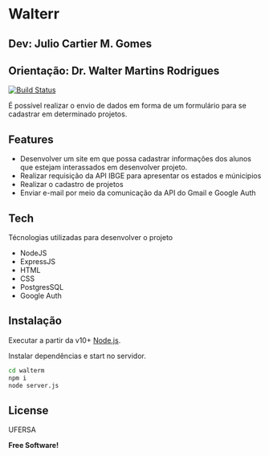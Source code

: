 # Walterr
## Dev: Julio Cartier M. Gomes
## Orientação: Dr. Walter Martins Rodrigues


[![Build Status](https://travis-ci.org/joemccann/dillinger.svg?branch=master)](https://travis-ci.org/joemccann/dillinger)

É possível realizar o envio de dados em forma de um formulário para se cadastrar em determinado projetos.

## Features

- Desenvolver um site em que possa cadastrar informações dos alunos que estejam interassados em desenvolver projeto.
- Realizar requisição da API IBGE para apresentar os estados e múnicipios
- Realizar o cadastro de projetos
- Enviar e-mail por meio da comunicação da API do Gmail e Google Auth


## Tech

Técnologias utilizadas para desenvolver o projeto
- NodeJS 
- ExpressJS
- HTML
- CSS
- PostgresSQL
- Google Auth


## Instalação

Executar a partir da v10+ [Node.js](https://nodejs.org/).

Instalar dependências e start no servidor.

```sh
cd walterm
npm i
node server.js
```


## License

UFERSA

**Free Software!**

[//]: # (These are reference links used in the body of this note and get stripped out when the markdown processor does its job. There is no need to format nicely because it shouldn't be seen. Thanks SO - http://stackoverflow.com/questions/4823468/store-comments-in-markdown-syntax)

   [dill]: <https://github.com/joemccann/dillinger>
   [git-repo-url]: <https://github.com/joemccann/dillinger.git>
   [john gruber]: <http://daringfireball.net>
   [df1]: <http://daringfireball.net/projects/markdown/>
   [markdown-it]: <https://github.com/markdown-it/markdown-it>
   [Ace Editor]: <http://ace.ajax.org>
   [node.js]: <http://nodejs.org>
   [Twitter Bootstrap]: <http://twitter.github.com/bootstrap/>
   [jQuery]: <http://jquery.com>
   [@tjholowaychuk]: <http://twitter.com/tjholowaychuk>
   [express]: <http://expressjs.com>
   [AngularJS]: <http://angularjs.org>
   [Gulp]: <http://gulpjs.com>

   [PlDb]: <https://github.com/joemccann/dillinger/tree/master/plugins/dropbox/README.md>
   [PlGh]: <https://github.com/joemccann/dillinger/tree/master/plugins/github/README.md>
   [PlGd]: <https://github.com/joemccann/dillinger/tree/master/plugins/googledrive/README.md>
   [PlOd]: <https://github.com/joemccann/dillinger/tree/master/plugins/onedrive/README.md>
   [PlMe]: <https://github.com/joemccann/dillinger/tree/master/plugins/medium/README.md>
   [PlGa]: <https://github.com/RahulHP/dillinger/blob/master/plugins/googleanalytics/README.md>
